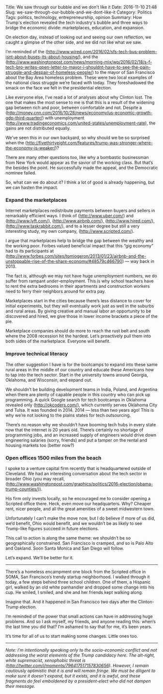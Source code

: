 Title: We saw through our bubble and we don't like it
Date: 2016-11-10 21:48
Slug: we-saw-through-our-bubble-and-we-dont-like-it
Category: Politics
Tags: politics, technology, entrepreneurship, opinion
Summary: How Trump's election revealed the tech industry's bubble and three ways to bridge the economic divide: marketplaces, education, and expansion.

On election day, instead of looking out and seeing our own reflection, we caught a glimpse of the other side, and we did not like what we saw.

I’m reminded of the (http://www.wired.com/2016/02/sfs-tech-bus-problem-isnt-about-buses-its-about-housing/), and the (http://www.washingtonpost.com/news/morning-mix/wp/2016/02/18/s-f-tech-bro-writes-open-letter-to-mayor-i-shouldnt-have-to-see-the-pain-struggle-and-despair-of-homeless-people/) to the mayor of San Francisco about the Bay Area homeless problem. These were two local examples of the national class struggle we’re faced with today. They foreshadowed the smack on the face we felt in the presidential election.

Like everyone else, I’ve read a lot of analyses about why Clinton lost. The one that makes the most sense to me is that this is a result of the widening gap between rich and poor, between comfortable and not. Despite a (http://money.cnn.com/2016/10/28/news/economy/us-economic-growth-gdp-third-quarter/) with unemployment (http://www.tradingeconomics.com/united-states/unemployment-rate), the gains are not distributed equally.

We’ve seen this in our own backyard, so why should we be so surprised when the (http://fivethirtyeight.com/features/trump-was-stronger-where-the-economy-is-weaker/)?

There are many other questions too, like why a bombastic businessman from New York would appear as the savior of the working class. But that’s the besides the point. He successfully made the appeal, and the Democratic nominee failed.

So, what can we do about it? I think a lot of good is already happening, but we can hasten the impact.

### Expand the marketplaces

Internet marketplaces redistribute payments between buyers and sellers in remarkably efficient ways. I think of (http://www.uber.com/) and (http://www.lyft.com/), (http://www.airbnb.com/), (http://www.hired.com/), (http://www.taskrabbit.com/), and to a lesser degree but still a very interesting study, my own company, (http://www.scripted.com/).

I argue that marketplaces help to bridge the gap between the wealthy and the working poor. Forbes valued beneficial impact that this “gig economy” had to its participants at (http://www.forbes.com/sites/tomiogeron/2013/01/23/airbnb-and-the-unstoppable-rise-of-the-share-economy/#48579c466790) — way back in 2013.

The fact is, although we may not have huge unemployment numbers, we do suffer from rampant *under*-employment. This is why school teachers have to rent the extra bedrooms in their apartments and construction workers need to ferry their neighbors around for extra pay.

Marketplaces start in the cities because there’s less distance to cover for initial experiments, but they will eventually work just as well in the suburbs and rural areas. By giving creative and manual labor an opportunity to be discovered and hired, we give those in lower income brackets a piece of the pie.

Marketplace companies should do more to reach the rust belt and south where the 2008 recession hit the hardest. Let’s proactively pull them into both sides of the marketplace. Everyone will benefit.

### Improve technical literacy

The other suggestion I have is for the bootcamps to expand into these same rural areas in the middle of our country and educate these Americans how to tap into the tech sector. Start in the university towns around Georgia, Oklahoma, and Wisconsin, and expand out.

We shouldn’t be building development teams in India, Poland, and Argentina when there are plenty of capable people in this country who can pick up programming. A quick Google search for tech bootcamps in Oklahoma revealed only (http://okcoders.com/), which currently serves Oklahoma City and Tulsa. It was founded in 2014. 2014 — less than two years ago! This is why we’re not looking to the plains states for tech outsourcing.

There’s no reason why we shouldn’t have booming tech hubs in every state now that the internet is 20 years old. There’s certainly no shortage of programming jobs, and an increased supply of engineers would drive down engineering salaries (sorry, friends) and put a tamper on the rental and housing markets too (better now?)

### Open offices 1500 miles from the beach

I spoke to a venture capital firm recently that is headquartered outside of Cleveland. We had an interesting conversation about the tech sector in broader Ohio (you may recall, (http://www.washingtonpost.com/graphics/politics/2016-election/obama-trump-counties/)).

His firm only invests locally, so he encouraged me to consider opening a Scripted office there. Heck, even move our headquarters. Why? Cheaper rent, nicer people, and all the great amenities of a sweet midwestern town.

Unfortunately I can’t make the move now, but I do believe if more of us did, we’d benefit, Ohio would benefit, and we wouldn’t be as likely to see Trump-like figures succeed in future elections.

This call to action is along the same theme: we shouldn’t be so geographically constrained. San Francisco is cramped, and so is Palo Alto and Oakland. Soon Santa Monica and San Diego will follow.

Let’s expand. We’ll be better for it.

---

There’s a homeless encampment one block from the Scripted office in SOMA, San Francisco’s trendy startup neighborhood. I walked through it today, a few steps behind three school children. One of them, a Hispanic girl, walked by an old white panhandler and dropped some change into his cup. He smiled, I smiled, and she and her friends kept walking along.

Imagine that. And it happened in San Francisco two days after the Clinton-Trump election.

I’m reminded of the power that small actions can have in addressing huge problems. And so I ask myself, my friends, and anyone reading this: when’s the last time you did that? I’m ashamed to say that for me, it’s been years.

It’s time for all of us to start making some changes. Little ones too.

---

*Note: I’m intentionally speaking only to the socio-economic conflict and not addressing the worst elements of the Trump candidacy here. The alt-right, white supremacist, xenophobic threat is *(http://twitter.com/i/moments/796417517157830656)*. However, I remain cautiously optimistic that it is and will remain fringe. We must be diligent to make sure it doesn’t expand, but it exists, and it is awful, and these fragments do feel emboldened by a president-elect who did not dampen their message.*